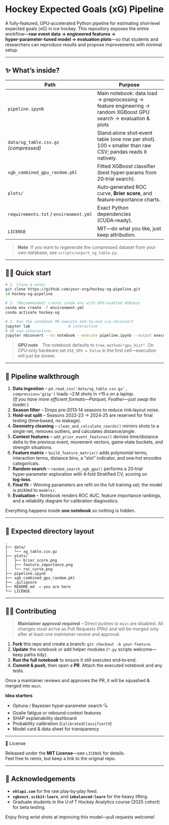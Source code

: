 # Hockey Expected Goals (xG) Pipeline

A fully‑featured, GPU‑accelerated Python pipeline for estimating shot‑level expected goals (xG) in ice hockey.
This repository exposes the entire workflow—**raw event data → engineered features → hyper‑parameter‑tuned model → evaluation plots**—so that students and researchers can reproduce results and propose improvements with minimal setup.

---

## ✨ What’s inside?

| Path | Purpose |
|------|---------|
| `pipeline.ipynb` | Main notebook: data load → preprocessing → feature engineering → random XGBoost GPU search → evaluation & plots |
| `data/xg_table.csv.gz` *(compressed)* | Stand‑alone shot‑event table (one row per shot). 100 × smaller than raw CSV; pandas reads it natively. |
| `xgb_combined_gpu_random.pkl` | Fitted XGBoost classifier (best hyper‑params from 20‑trial search). |
| `plots/` | Auto‑generated ROC curve, **Brier score**, and feature‑importance charts. | | Auto‑generated ROC curve, feature‑importance bar chart, and reliability diagram. |
| `requirements.txt` / `environment.yml` | Exact Python dependencies (CUDA‑ready). |
| `LICENSE` | MIT—do what you like, just keep attribution. |

> **Note**  If you want to regenerate the compressed dataset from your own database, see `scripts/export_xg_table.py`.

---

## 🏄‍♂️ Quick start

```bash
# 1. Clone & enter
git clone https://github.com/your-org/hockey-xg-pipeline.git
cd hockey-xg-pipeline

# 2. (Recommended) create conda env with GPU‑enabled XGBoost
conda env create -f environment.yml
conda activate hockey-xg

# 3. Run the notebook OR execute end‑to‑end via nbconvert
jupyter lab                 # interactive
# OR non‑interactive:
jupyter nbconvert --to notebook --execute pipeline.ipynb --output executed.ipynb
```

> **GPU note** The notebook defaults to `tree_method="gpu_hist"`. On CPU‑only hardware set `USE_GPU = False` in the first cell—execution will just be slower.

---

## 🔬 Pipeline walkthrough

1. **Data ingestion** – `pd.read_csv('data/xg_table.csv.gz', compression='gzip')` loads ~2 M shots in <15 s on a laptop.  
   *(If you have more efficient formats—Parquet, Feather—just swap the loader.)*
2. **Season filter** – Drops pre‑2013‑14 seasons to reduce rink‑layout noise.
3. **Hold‑out split** – Seasons 2022‑23 → 2024‑25 are reserved for final testing (time‑based, no leakage).
4. **Geometry cleaning** – `clean_and_calculate_coords()` mirrors shots to a single net, removes outliers, and calculates distance/angle.
5. **Context features** – `add_prior_event_features()` derives time/distance delta to the previous event, movement vectors, game‑state buckets, and strength situations.
6. **Feature matrix** – `build_feature_matrix()` adds polynomial terms, interaction terms, distance bins, a “slot” indicator, and one‑hot encodes categoricals.
7. **Random search** – `random_search_xgb_gpu()` performs a 20‑trial hyper‑parameter exploration with 4‑fold Stratified CV, scoring on **log‑loss**.
8. **Final fit** – Winning parameters are refit on the full training set; the model is pickled to `models/`.
9. **Evaluation** – Notebook renders ROC AUC, feature importance rankings, and a reliability diagram for calibration diagnostics.

Everything happens inside **one notebook** so nothing is hidden.

---

## 📁 Expected directory layout

```text
.
├── data/
│   └── xg_table.csv.gz
├── plots/
│   ├── brier_score.png
│   ├── feature_importance.png
│   └── roc_curve.png
├── pipeline.ipynb
├── xgb_combined_gpu_random.pkl
├── .gitignore
├── README.md  ← you are here
└── LICENSE
```

---

## 🧑‍💻 Contributing

> **Maintainer approval required** – Direct pushes to `main` are disabled. All changes must arrive as Pull Requests (PRs) and will be merged only after at least one maintainer review and approval.

1. **Fork** this repo and create a branch: `git checkout -b your-feature`.
2. **Update** the notebook or add helper modules (`*.py` scripts welcome—keep paths tidy).
3. **Run the full notebook** to ensure it still executes end‑to‑end.
4. **Commit & push**, then open a **PR**. Attach the executed notebook and any tests.

Once a maintainer reviews and approves the PR, it will be squashed & merged into `main`.

**Idea starters**
- Optuna / Bayesian hyper‑parameter search 🔍
- Goalie fatigue or rebound‑context features
- SHAP explainability dashboard
- Probability calibration (`CalibratedClassifierCV`)
- Model card & data sheet for transparency

---

 📜 License

Released under the **MIT License**—see `LICENSE` for details.  
Feel free to remix, but keep a link to the original repo.

---

## 🙏 Acknowledgements

- **`nhlapi.com`** for the raw play‑by‑play feed.  
- **`xgboost`**, **`scikit‑learn`**, and **`imbalanced‑learn`** for the heavy lifting.  
- Graduate students in the U of T Hockey Analytics course (2025 cohort) for beta testing.

Enjoy firing wrist shots at improving this model—pull requests welcome!

